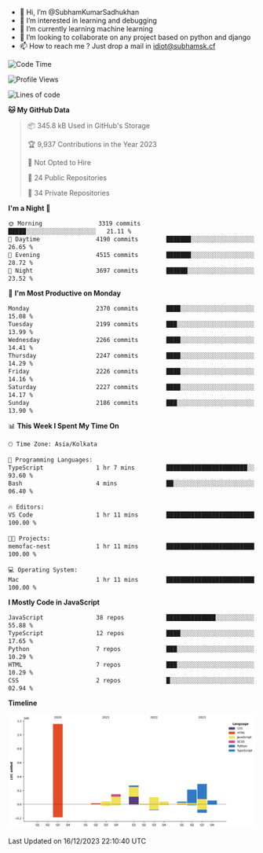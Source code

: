 - 👋 Hi, I’m @SubhamKumarSadhukhan
- 👀 I’m interested in learning and debugging
- 🌱 I’m currently learning machine learning
- 💞️ I’m looking to collaborate on any project based on python and django
- 📫 How to reach me ?
      Just drop a mail in idiot@subhamsk.cf

<!---
SubhamKumarSadhukhan/SubhamKumarSadhukhan is a ✨ special ✨ repository because its `README.md` (this file) appears on your GitHub profile.
You can click the Preview link to take a look at your changes.
--->


<!--START_SECTION:waka-->
![Code Time](http://img.shields.io/badge/Code%20Time-1%2C760%20hrs%2052%20mins-blue)

![Profile Views](http://img.shields.io/badge/Profile%20Views-0-blue)

![Lines of code](https://img.shields.io/badge/From%20Hello%20World%20I%27ve%20Written-2.4%20million%20lines%20of%20code-blue)

**🐱 My GitHub Data** 

> 📦 345.8 kB Used in GitHub's Storage 
 > 
> 🏆 9,937 Contributions in the Year 2023
 > 
> 🚫 Not Opted to Hire
 > 
> 📜 24 Public Repositories 
 > 
> 🔑 34 Private Repositories 
 > 
**I'm a Night 🦉** 

```text
🌞 Morning                3319 commits        █████░░░░░░░░░░░░░░░░░░░░   21.11 % 
🌆 Daytime                4190 commits        ███████░░░░░░░░░░░░░░░░░░   26.65 % 
🌃 Evening                4515 commits        ███████░░░░░░░░░░░░░░░░░░   28.72 % 
🌙 Night                  3697 commits        ██████░░░░░░░░░░░░░░░░░░░   23.52 % 
```
📅 **I'm Most Productive on Monday** 

```text
Monday                   2370 commits        ████░░░░░░░░░░░░░░░░░░░░░   15.08 % 
Tuesday                  2199 commits        ███░░░░░░░░░░░░░░░░░░░░░░   13.99 % 
Wednesday                2266 commits        ████░░░░░░░░░░░░░░░░░░░░░   14.41 % 
Thursday                 2247 commits        ████░░░░░░░░░░░░░░░░░░░░░   14.29 % 
Friday                   2226 commits        ████░░░░░░░░░░░░░░░░░░░░░   14.16 % 
Saturday                 2227 commits        ████░░░░░░░░░░░░░░░░░░░░░   14.17 % 
Sunday                   2186 commits        ███░░░░░░░░░░░░░░░░░░░░░░   13.90 % 
```


📊 **This Week I Spent My Time On** 

```text
🕑︎ Time Zone: Asia/Kolkata

💬 Programming Languages: 
TypeScript               1 hr 7 mins         ███████████████████████░░   93.60 % 
Bash                     4 mins              ██░░░░░░░░░░░░░░░░░░░░░░░   06.40 % 

🔥 Editors: 
VS Code                  1 hr 11 mins        █████████████████████████   100.00 % 

🐱‍💻 Projects: 
memofac-nest             1 hr 11 mins        █████████████████████████   100.00 % 

💻 Operating System: 
Mac                      1 hr 11 mins        █████████████████████████   100.00 % 
```

**I Mostly Code in JavaScript** 

```text
JavaScript               38 repos            ██████████████░░░░░░░░░░░   55.88 % 
TypeScript               12 repos            ████░░░░░░░░░░░░░░░░░░░░░   17.65 % 
Python                   7 repos             ███░░░░░░░░░░░░░░░░░░░░░░   10.29 % 
HTML                     7 repos             ███░░░░░░░░░░░░░░░░░░░░░░   10.29 % 
CSS                      2 repos             █░░░░░░░░░░░░░░░░░░░░░░░░   02.94 % 
```



**Timeline**

![Lines of Code chart](https://raw.githubusercontent.com/SubhamKumarSadhukhan/SubhamKumarSadhukhan/main/assets/bar_graph.png)


 Last Updated on 16/12/2023 22:10:40 UTC
<!--END_SECTION:waka-->

